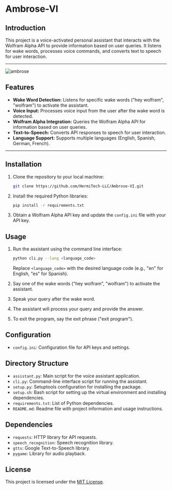 # Ambrose-VI

## Introduction
This project is a voice-activated personal assistant that interacts with the Wolfram Alpha API to provide information based on user queries. It listens for wake words, processes voice commands, and converts text to speech for user interaction.
___
![ambrose](https://github.com/HermiTech-LLC/Ambrose-VI/blob/main/IMG_9806.jpeg)
## Features
- **Wake Word Detection:** Listens for specific wake words ("hey wolfram", "wolfram") to activate the assistant.
- **Voice Input:** Processes voice input from the user after the wake word is detected.
- **Wolfram Alpha Integration:** Queries the Wolfram Alpha API for information based on user queries.
- **Text-to-Speech:** Converts API responses to speech for user interaction.
- **Language Support:** Supports multiple languages (English, Spanish, German, French).
___
## Installation
1. Clone the repository to your local machine:
    ```bash
    git clone https://github.com/HermiTech-LLC/Ambrose-VI.git
    ```

2. Install the required Python libraries:
    ```bash
    pip install -r requirements.txt
    ```

3. Obtain a Wolfram Alpha API key and update the `config.ini` file with your API key.

## Usage
1. Run the assistant using the command line interface:
    ```bash
    python cli.py --lang <language_code>
    ```
    Replace `<language_code>` with the desired language code (e.g., "en" for English, "es" for Spanish).

2. Say one of the wake words ("hey wolfram", "wolfram") to activate the assistant.

3. Speak your query after the wake word.

4. The assistant will process your query and provide the answer.

5. To exit the program, say the exit phrase ("exit program").

## Configuration
- `config.ini`: Configuration file for API keys and settings.

## Directory Structure
- `assistant.py`: Main script for the voice assistant application.
- `cli.py`: Command-line interface script for running the assistant.
- `setup.py`: Setuptools configuration for installing the package.
- `setup.sh`: Bash script for setting up the virtual environment and installing dependencies.
- `requirements.txt`: List of Python dependencies.
- `README.md`: Readme file with project information and usage instructions.

## Dependencies
- `requests`: HTTP library for API requests.
- `speech_recognition`: Speech recognition library.
- `gtts`: Google Text-to-Speech library.
- `pygame`: Library for audio playback.

## License
This project is licensed under the [MIT License](LICENSE).
